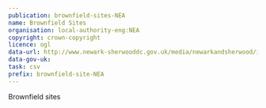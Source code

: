 ```yaml
---
publication: brownfield-sites-NEA
name: Brownfield Sites
organisation: local-authority-eng:NEA
copyright: crown-copyright
licence: ogl
data-url: http://www.newark-sherwooddc.gov.uk/media/newarkandsherwood/imagesandfiles/planningpolicy/pdfs/brownfieldlandregister/NewarkandSherwood_2017-12-20_rev3.xlsm
data-gov-uk: 
task: csv
prefix: brownfield-site-NEA
---
```


Brownfield sites


